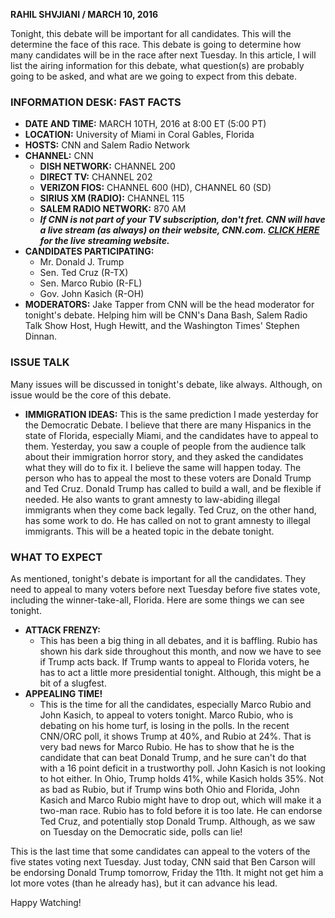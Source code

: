 ---
---

**RAHIL SHVJIANI / MARCH 10, 2016**

Tonight, this debate will be important for all candidates. This will the determine the face of this race. This debate is going to determine how many candidates will be in the race after next Tuesday. In this article, I will list the airing information for this debate, what question(s) are probably going to be asked, and what are we going to expect from this debate.

### INFORMATION DESK: FAST FACTS

- **DATE AND TIME:** MARCH 10TH, 2016 at 8:00 ET (5:00 PT)
- **LOCATION:** University of Miami in Coral Gables, Florida
- **HOSTS:** CNN and Salem Radio Network
- **CHANNEL:** CNN
  - **DISH NETWORK:** CHANNEL 200
  - **DIRECT TV:** CHANNEL 202
  - **VERIZON FIOS:** CHANNEL 600 (HD), CHANNEL 60 (SD)
  - **SIRIUS XM (RADIO):** CHANNEL 115
  - **SALEM RADIO NETWORK:** 870 AM
  - ***If CNN is not part of your TV subscription, don't fret. CNN will have a live stream (as always) on their website, CNN.com. [CLICK HERE](http://go.cnn.com/?stream=cnn&sr=watchHPbutton) for the live streaming website.***
- **CANDIDATES PARTICIPATING:**
  - Mr. Donald J. Trump
  - Sen. Ted Cruz (R-TX)
  - Sen. Marco Rubio (R-FL)
  - Gov. John Kasich (R-OH)
- **MODERATORS:** Jake Tapper from CNN will be the head moderator for tonight's debate. Helping him will be CNN's Dana Bash, Salem Radio Talk Show Host, Hugh Hewitt, and the Washington Times' Stephen Dinnan.

### ISSUE TALK

Many issues will be discussed in tonight's debate, like always. Although, on issue would be the core of this debate.

- **IMMIGRATION IDEAS:** This is the same prediction I made yesterday for the Democratic Debate. I believe that there are many Hispanics in the state of Florida, especially Miami, and the candidates have to appeal to them. Yesterday, you saw a couple of people from the audience talk about their immigration horror story, and they asked the candidates what they will do to fix it. I believe the same will happen today. The person who has to appeal the most to these voters are Donald Trump and Ted Cruz. Donald Trump has called to build a wall, and be flexible if needed. He also wants to grant amnesty to law-abiding illegal immigrants when they come back legally. Ted Cruz, on the other hand, has some work to do. He has called on not to grant amnesty to illegal immigrants. This will be a heated topic in the debate tonight.

### WHAT TO EXPECT

As mentioned, tonight's debate is important for all the candidates. They need to appeal to many voters before next Tuesday before five states vote, including the winner-take-all, Florida. Here are some things we can see tonight.

- **ATTACK FRENZY:**
  - This has been a big thing in all debates, and it is baffling. Rubio has shown his dark side throughout this month, and now we have to see if Trump acts back. If Trump wants to appeal to Florida voters, he has to act a little more presidential tonight. Although, this might be a bit of a slugfest.
- **APPEALING TIME!**
  - This is the time for all the candidates, especially Marco Rubio and John Kasich, to appeal to voters tonight. Marco Rubio, who is debating on his home turf, is losing in the polls. In the recent CNN/ORC poll, it shows Trump at 40%, and Rubio at 24%. That is very bad news for Marco Rubio. He has to show that he is the candidate that can beat Donald Trump, and he sure can't do that with a 16 point deficit in a trustworthy poll. John Kasich is not looking to hot either. In Ohio, Trump holds 41%, while Kasich holds 35%. Not as bad as Rubio, but if Trump wins both Ohio and Florida, John Kasich and Marco Rubio might have to drop out, which will make it a two-man race. Rubio has to fold before it is too late. He can endorse Ted Cruz, and potentially stop Donald Trump. Although, as we saw on Tuesday on the Democratic side, polls can lie!

This is the last time that some candidates can appeal to the voters of the five states voting next Tuesday. Just today, CNN said that Ben Carson will be endorsing Donald Trump tomorrow, Friday the 11th. It might not get him a lot more votes (than he already has), but it can advance his lead.

Happy Watching!
